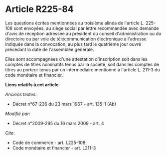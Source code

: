 # Article R225-84

Les questions écrites mentionnées au troisième alinéa de l'article L. 225-108 sont envoyées, au siège social par lettre
recommandée avec demande d'avis de réception adressée au président du conseil d'administration ou du directoire ou par voie
de télécommunication électronique à l'adresse indiquée dans la convocation, au plus tard le quatrième jour ouvré précédant la
date de l'assemblée générale. 

Elles sont accompagnées d'une attestation d'inscription soit dans les comptes de titres nominatifs tenus par la société, soit
dans les comptes de titres au porteur tenus par un intermédiaire mentionné à l'article L. 211-3 du code monétaire et
financier.

**Liens relatifs à cet article**

_Anciens textes_:

  - Décret n°67-236 du 23 mars 1967 - art. 135-1 (Ab)

_Modifié par_:

  - Décret n°2009-295 du 16 mars 2009 - art. 4

_Cite_:

  - Code de commerce - art. L225-108
  - Code monétaire et financier - art. L211-3
